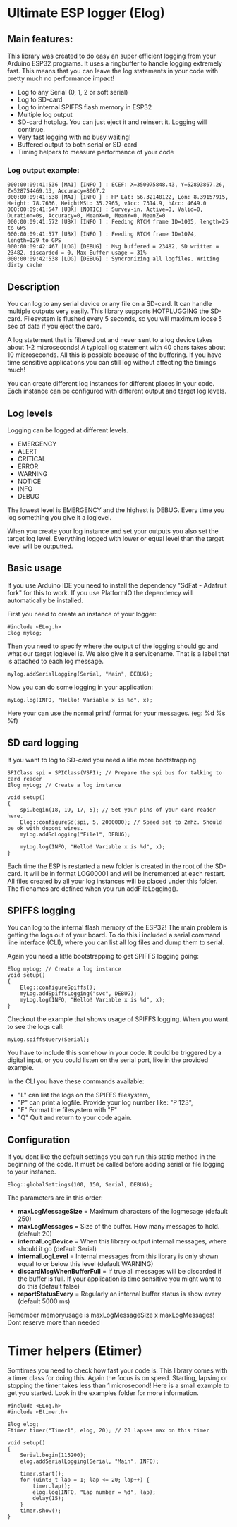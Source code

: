 # Ultimate ESP logger (Elog)
## Main features:
This library was created to do easy an super efficient logging from your Arduino ESP32 programs. It uses a ringbuffer to handle logging extremely fast. This means that you can leave the log statements in your code with pretty much no performance impact!
- Log to any Serial (0, 1, 2 or soft serial)
- Log to SD-card
- Log to internal SPIFFS flash memory in ESP32
- Multiple log output
- SD-card hotplug. You can just eject it and reinsert it. Logging will continue.
- Very fast logging with no busy waiting!
- Buffered output to both serial or SD-card
- Timing helpers to measure performance of your code

 ### Log output example:
```
000:00:09:41:536 [MAI] [INFO ] : ECEF: X=350075848.43, Y=52893867.26, Z=528754469.13, Accuracy=8667.2
000:00:09:41:538 [MAI] [INFO ] : HP Lat: 56.32148122, Lon: 8.39157915, Height: 78.7636, HeightMSL: 35.2965, vAcc: 7314.9, hAcc: 4649.0
000:00:09:41:547 [UBX] [NOTIC] : Survey-in. Active=0, Valid=0, Duration=0s, Accuracy=0, MeanX=0, MeanY=0, MeanZ=0
000:00:09:41:572 [UBX] [INFO ] : Feeding RTCM frame ID=1005, length=25 to GPS
000:00:09:41:577 [UBX] [INFO ] : Feeding RTCM frame ID=1074, length=129 to GPS
000:00:09:42:467 [LOG] [DEBUG] : Msg buffered = 23482, SD written = 23482, discarded = 0, Max Buffer usage = 31%
000:00:09:42:538 [LOG] [DEBUG] : Syncronizing all logfiles. Writing dirty cache
 ```
## Description

You can log to any serial device or any file on a SD-card. It can handle multiple outputs very easily.
This library supports HOTPLUGGING the SD-card. Filesystem is flushed every 5 seconds, so you will maximum loose 5 sec of data if you eject the card.

A log statement that is filtered out and never sent to a log device takes about 1-2 microseconds! A typical log statement with 40 chars takes about 10 microseconds. All this is possible because of the buffering. If you have time sensitive applications you can still log without affecting the timings much!

You can create different log instances for different places in your code. Each instance can be configured with different output and target log levels.

## Log levels
Logging can be logged at different levels.

- EMERGENCY
- ALERT
- CRITICAL
- ERROR
- WARNING
- NOTICE
- INFO
- DEBUG

 The lowest level is EMERGENCY and the highest is DEBUG.
 Every time you log something you give it a loglevel.

 When you create your log instance and set your outputs you also set the target log level. Everything logged with lower or equal level than the target level will be outputted.

 ## Basic usage
 
 If you use Arduino IDE you need to install the dependency "SdFat - Adafruit fork" for this to work. If you use PlatformIO the dependency will automatically be installed.

 First you need to create an instance of your logger:
 ```
 #include <ELog.h>
Elog mylog;
 ```
Then you need to specify where the output of the logging should go and what our target loglevel is. We also give it a servicename. That is a label that is attached to each log message.
 ```
mylog.addSerialLogging(Serial, "Main", DEBUG);
 ```
Now you can do some logging in your application:
```
myLog.log(INFO, "Hello! Variable x is %d", x); 
```
Here your can use the normal printf format for your messages. (eg: %d %s %f)

## SD card logging
If you want to log to SD-card you need a litle more bootstrapping.
```
SPIClass spi = SPIClass(VSPI); // Prepare the spi bus for talking to card reader
Elog myLog; // Create a log instance

void setup()
{
    spi.begin(18, 19, 17, 5); // Set your pins of your card reader here.
    Elog::configureSd(spi, 5, 2000000); // Speed set to 2mhz. Should be ok with dupont wires.
    myLog.addSdLogging("File1", DEBUG);

    myLog.log(INFO, "Hello! Variable x is %d", x); 
}
```
Each time the ESP is restarted a new folder is created in the root of the SD-card. It will be in format LOG00001 and will be incremented at each restart. All files created by all your log instances will be placed under this folder. The filenames are defined when you run addFileLogging().

## SPIFFS logging
You can log to the internal flash memory of the ESP32! The main problem is getting the logs out of your board. To do this i included a serial command line interface (CLI), where you can list all log files and dump them to serial.

Again you need a little bootstrapping to get SPIFFS logging going:
```
Elog myLog; // Create a log instance
void setup()
{
    Elog::configureSpiffs();
    myLog.addSpiffsLogging("svc", DEBUG);
    myLog.log(INFO, "Hello! Variable x is %d", x); 
}
```
Checkout the example that shows usage of SPIFFS logging. When you want to see the logs call:
```
myLog.spiffsQuery(Serial);
```
You have to include this somehow in your code. It could be triggered by a digital input, or you could listen on the serial port, like in the provided example.

In the CLI you have these commands available:
- "L" can list the logs on the SPIFFS filesystem,
- "P" can print a logfile. Provide your log number like: "P 123", 
- "F" Format the filesystem with "F"
- "Q" Quit and return to your code again.


## Configuration
If you dont like the default settings you can run this static method in the beginning of the code. It must be called before adding serial or file logging to your instance.
```
Elog::globalSettings(100, 150, Serial, DEBUG);
```
The parameters are in this order:

- **maxLogMessageSize** = Maximum characters of the logmesage (default 250)
- **maxLogMessages** = Size of the buffer. How many messages to hold. (default 20)
- **internalLogDevice** = When this library output internal messages, where should it go (default Serial)
- **internalLogLevel** = Internal messages from this library is only shown equal to or below this level (default WARNING)
- **discardMsgWhenBufferFull** = If true all messages will be discarded if the buffer is full. If your application is time sensitive you might want to do this (default false)
- **reportStatusEvery** = Regularly an internal buffer status is show every (default 5000 ms)

Remember memoryusage is maxLogMessageSize x maxLogMessages! Dont reserve more than needed

# Timer helpers (Etimer)
Somtimes you need to check how fast your code is. This library comes with a timer class for doing this.
Again the focus is on speed. Starting, lapsing or stopping the timer takes less than 1 microsecond! 
Here is a small example to get you started. Look in the examples folder for more information.

```
#include <ELog.h>
#include <Etimer.h>

Elog elog;
Etimer timer("Timer1", elog, 20); // 20 lapses max on this timer

void setup()
{
    Serial.begin(115200);
    elog.addSerialLogging(Serial, "Main", INFO);

    timer.start();
    for (uint8_t lap = 1; lap <= 20; lap++) {
        timer.lap();
        elog.log(INFO, "Lap number = %d", lap);
        delay(15);
    }
    timer.show(); 
}
```